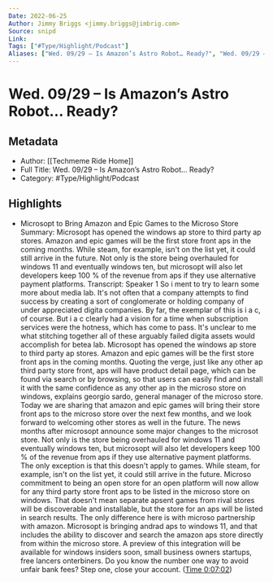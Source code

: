 ```yaml
---
Date: 2022-06-25
Author: Jimmy Briggs <jimmy.briggs@jimbrig.com>
Source: snipd
Link: 
Tags: ["#Type/Highlight/Podcast"]
Aliases: ["Wed. 09/29 – Is Amazon’s Astro Robot… Ready?", "Wed. 09/29 – Is Amazon’s Astro Robot… Ready?"]
---
```

# Wed. 09/29 – Is Amazon’s Astro Robot… Ready?

## Metadata
- Author: [[Techmeme Ride Home]]
- Full Title: Wed. 09/29 – Is Amazon’s Astro Robot… Ready?
- Category: #Type/Highlight/Podcast

## Highlights
- Microsopt to Bring Amazon and Epic Games to the Microso Store
  Summary:
  Microsopt has opened the windows ap store to third party ap stores. Amazon and epic games will be the first store front aps in the coming months. While steam, for example, isn't on the list yet, it could still arrive in the future. Not only is the store being overhauled for windows 11 and eventually windows ten, but microsopt will also let developers keep 100 % of the revenue from aps if they use alternative payment platforms.
  Transcript:
  Speaker 1
  So i ment to try to learn some more about media lab. It's not often that a company attempts to find success by creating a sort of conglomerate or holding company of under appreciated digita companies. By far, the exemplar of this is i a c, of course. But i a c clearly had a vision for a time when subscription services were the hotness, which has come to pass. It's unclear to me what stitching together all of these arguably failed digita assets would accomplish for betea lab. Microsopt has opened the windows ap store to third party ap stores. Amazon and epic games will be the first store front aps in the coming months. Quoting the verge, just like any other ap third party store front, aps will have product detail page, which can be found via search or by browsing, so that users can easily find and install it with the same confidence as any other ap in the microso store on windows, explains georgio sardo, general manager of the microso store. Today we are sharing that amazon and epic games will bring their store front aps to the microso store over the next few months, and we look forward to welcoming other stores as well in the future. The news months after microsopt announce some major changes to the microsot store. Not only is the store being overhauled for windows 11 and eventually windows ten, but microsopt will also let developers keep 100 % of the revenue from aps if they use alternative payment platforms. The only exception is that this doesn't apply to games. While steam, for example, isn't on the list yet, it could still arrive in the future. Microso commitment to being an open store for an open platform will now allow for any third party store front aps to be listed in the microso store on windows. That doesn't mean separate apsent games from rival stores will be discoverable and installable, but the store for an aps will be listed in search results. The only difference here is with microso partnership with amazon. Microsopt is bringing andrad aps to windows 11, and that includes the ability to discover and search the amazon aps store directly from within the microso store. A preview of this integration will be available for windows insiders soon, small business owners startups, free lancers onterbiners. Do you know the number one way to avoid unfair bank fees? Step one, close your account. ([Time 0:07:02](https://share.snipd.com/snip/474618e6-2ac7-462d-8977-173272146e7d))
